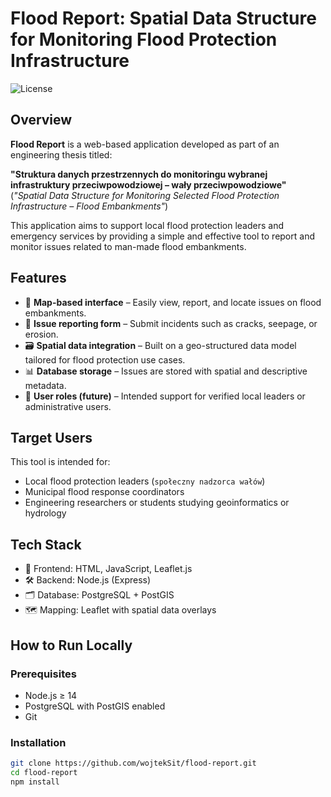 # Flood Report: Spatial Data Structure for Monitoring Flood Protection Infrastructure

![License](https://img.shields.io/badge/license-MIT-blue.svg)

## Overview

**Flood Report** is a web-based application developed as part of an engineering thesis titled:

**"Struktura danych przestrzennych do monitoringu wybranej infrastruktury przeciwpowodziowej – wały przeciwpowodziowe"**  
(*"Spatial Data Structure for Monitoring Selected Flood Protection Infrastructure – Flood Embankments"*)

This application aims to support local flood protection leaders and emergency services by providing a simple and effective tool to report and monitor issues related to man-made flood embankments.

## Features

- 📍 **Map-based interface** – Easily view, report, and locate issues on flood embankments.
- 📝 **Issue reporting form** – Submit incidents such as cracks, seepage, or erosion.
- 🗃️ **Spatial data integration** – Built on a geo-structured data model tailored for flood protection use cases.
- 📊 **Database storage** – Issues are stored with spatial and descriptive metadata.
- 🔐 **User roles (future)** – Intended support for verified local leaders or administrative users.

## Target Users

This tool is intended for:
- Local flood protection leaders (`społeczny nadzorca wałów`)
- Municipal flood response coordinators
- Engineering researchers or students studying geoinformatics or hydrology

## Tech Stack

- 🧭 Frontend: HTML, JavaScript, Leaflet.js
- 🛠 Backend: Node.js (Express)
- 🗂 Database: PostgreSQL + PostGIS
- 🗺️ Mapping: Leaflet with spatial data overlays

## How to Run Locally

### Prerequisites

- Node.js ≥ 14
- PostgreSQL with PostGIS enabled
- Git

### Installation

```bash
git clone https://github.com/wojtekSit/flood-report.git
cd flood-report
npm install
